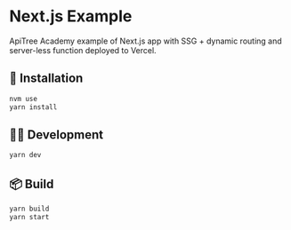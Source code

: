 # Next.js Example

ApiTree Academy example of Next.js app with SSG + dynamic routing and server-less function deployed to Vercel.

## 💾 Installation

```bash
nvm use
yarn install
```

## 👨‍💻 Development

```bash
yarn dev
```

## 📦 Build

```bash
yarn build
yarn start
```
